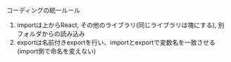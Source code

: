 コーディングの統一ルール

1. importは上からReact, その他のライブラリ(同じライブラリは塊にする), 別フォルダからの読み込み
2. exportは名前付きexportを行い、importとexportで変数名を一致させる(import側で命名を変えない)